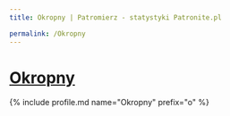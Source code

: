 ```yaml
---
title: Okropny | Patromierz - statystyki Patronite.pl

permalink: /Okropny
---
```


# [Okropny](https://patronite.pl/Okropny)

{% include profile.md name="Okropny" prefix="o" %}

